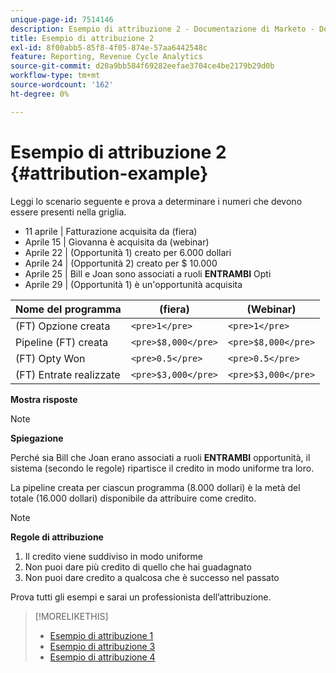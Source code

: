 ```yaml
---
unique-page-id: 7514146
description: Esempio di attribuzione 2 - Documentazione di Marketo - Documentazione del prodotto
title: Esempio di attribuzione 2
exl-id: 8f00abb5-85f8-4f05-874e-57aa6442548c
feature: Reporting, Revenue Cycle Analytics
source-git-commit: d20a9bb584f69282eefae3704ce4be2179b29d0b
workflow-type: tm+mt
source-wordcount: '162'
ht-degree: 0%

---
```


# Esempio di attribuzione 2 {#attribution-example}

Leggi lo scenario seguente e prova a determinare i numeri che devono essere presenti nella griglia.

* 11 aprile | Fatturazione acquisita da (fiera)
* Aprile 15 | Giovanna è acquisita da (webinar)
* Aprile 22 | (Opportunità 1) creato per 6.000 dollari
* Aprile 24 | (Opportunità 2) creato per $ 10.000
* Aprile 25 | Bill e Joan sono associati a ruoli **ENTRAMBI** Opti
* Aprile 29 | (Opportunità 1) è un&#39;opportunità acquisita

| Nome del programma | (fiera) | (Webinar) |
|---|---|---|
| (FT) Opzione creata | `<pre>1</pre>` | `<pre>1</pre>` |
| Pipeline (FT) creata | `<pre>$8,000</pre>` | `<pre>$8,000</pre>` |
| (FT) Opty Won | `<pre>0.5</pre>` | `<pre>0.5</pre>` |
| (FT) Entrate realizzate | `<pre>$3,000</pre>` | `<pre>$3,000</pre>` |

**Mostra risposte**

>[!NOTE]
>
>**Spiegazione**
>
>Perché sia Bill che Joan erano associati a ruoli **ENTRAMBI** opportunità, il sistema (secondo le regole) ripartisce il credito in modo uniforme tra loro.
>
>La pipeline creata per ciascun programma (8.000 dollari) è la metà del totale (16.000 dollari) disponibile da attribuire come credito.

>[!NOTE]
>
>**Regole di attribuzione**
>
>1. Il credito viene suddiviso in modo uniforme
>1. Non puoi dare più credito di quello che hai guadagnato
>1. Non puoi dare credito a qualcosa che è successo nel passato

Prova tutti gli esempi e sarai un professionista dell’attribuzione.

>[!MORELIKETHIS]
>
>* [Esempio di attribuzione 1](/help/marketo/product-docs/reporting/revenue-cycle-analytics/revenue-tools/attribution/attribution-example-1.md)
>* [Esempio di attribuzione 3](/help/marketo/product-docs/reporting/revenue-cycle-analytics/revenue-tools/attribution/attribution-example-3.md)
>* [Esempio di attribuzione 4](/help/marketo/product-docs/reporting/revenue-cycle-analytics/revenue-tools/attribution/attribution-example-4.md)
